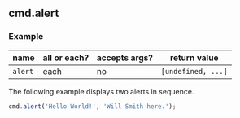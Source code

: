 ## cmd.alert

### Example

| name     | all or each?  | accepts args?  | return value        |
|----------|---------------|----------------|---------------------|
| `alert`  | each          | no             | `[undefined, ...]`  |

The following example displays two alerts in sequence.

```js
cmd.alert('Hello World!', 'Will Smith here.');
```
